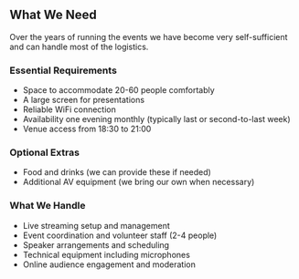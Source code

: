 ## What We Need

Over the years of running the events we have become very
self-sufficient and can handle most of the logistics.

### Essential Requirements

- Space to accommodate 20-60 people comfortably
- A large screen for presentations
- Reliable WiFi connection
- Availability one evening monthly (typically last or second-to-last
  week)
- Venue access from 18:30 to 21:00

### Optional Extras

- Food and drinks (we can provide these if needed)
- Additional AV equipment (we bring our own when necessary)

### What We Handle

- Live streaming setup and management
- Event coordination and volunteer staff (2-4 people)
- Speaker arrangements and scheduling
- Technical equipment including microphones
- Online audience engagement and moderation
